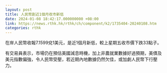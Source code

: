 ```yaml
---
layout: post
title: 人民幣創近1個月收市新低
date: 2024-01-08 18:42:17.000000000 +08:00
link: https://news.rthk.hk/rthk/ch/component/k2/1735404-20240108.htm
categories: rthk
---
```


在岸人民幣收報7.1599兌1美元，是近1個月新低，較上星期五收市價下跌33點子。

有交易員表示，市場仍在預估美國減息時機，加上非農就業數據好過預期，美債及美元指數偏強，令人民幣受壓，若近期內地數據仍然欠佳，或加劇人民幣下行壓力。
